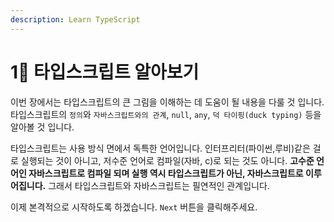 ```yaml
---
description: Learn TypeScript
---
```


# 1⃣ 타입스크립트 알아보기

이번 장에서는 타입스크립트의 큰 그림을 이해하는 데 도움이 될 내용을 다룰 것 입니다. 타입스크립트의 `정의`와 `자바스크립트와의 관계`, `null`, `any`, `덕 타이핑(duck typing)` 등을 알아볼 것 입니다.

타입스크립트는 사용 방식 면에서 독특한 언어입니다. 인터프리터(파이썬,루비)같은 걸로 실행되는 것이 아니고, 저수준 언어로 컴파일(자바, c)로 되는 것도 아니다. **고수준 언어인 자바스크립트로 컴파일 되며 실행 역시 타입스크립트가 아닌, 자바스크립트로 이루어집니다.** 그래서 타입스크립트와 자바스크립트는 필연적인 관계입니다.

이제 본격적으로 시작하도록 하겠습니다. `Next` 버튼을 클릭해주세요.
